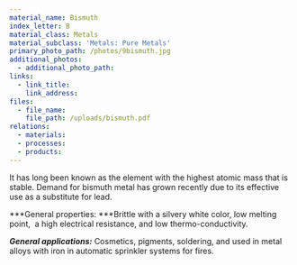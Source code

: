 ```yaml
---
material_name: Bismuth
index_letter: B
material_class: Metals
material_subclass: 'Metals: Pure Metals'
primary_photo_path: /photos/9bismuth.jpg
additional_photos:
  - additional_photo_path:
links:
  - link_title:
    link_address:
files:
  - file_name:
    file_path: /uploads/bismuth.pdf
relations:
  - materials:
  - processes:
  - products:
---
```



It has long been known as the element with the highest atomic mass that is stable. Demand for bismuth metal has grown recently due to its effective use as a substitute for lead.

***General properties:&nbsp;***Brittle with a silvery white color, low melting point,&nbsp; a high electrical resistance, and low thermo-conductivity.

***General applications:*** Cosmetics, pigments, soldering, and used in metal alloys with iron in automatic sprinkler systems for fires.

